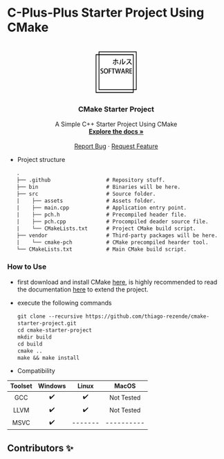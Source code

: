 # C-Plus-Plus Starter Project Using CMake

<!-- PROJECT LOGO -->
<br />
<div align="center">
  <a href="https://github.com/thiago-rezende/cmake-starter-project">
    <img src=".gitlab/logo.png" alt="Logo" width="100" height="100">
  </a>

  <h3 align="center">CMake Starter Project</h3>

  <p align="center">
    A Simple C++ Starter Project Using CMake
    <br />
    <a href="#how-to-use"><strong>Explore the docs »</strong></a>
    <br />
    <br />
    <a href="https://github.com/thiago-rezende/cmake-starter-project/issues">Report Bug</a>
    ·
    <a href="https://github.com/thiago-rezende/cmake-starter-project/issues">Request Feature</a>
  </p>
</div>

 - Project structure
 ```
    .
    ├── .github                  # Repository stuff.
    ├── bin                      # Binaries will be here.
    ├── src                      # Source folder.
    |    ├── assets              # Assets folder.
    |    ├── main.cpp            # Application entry point.
    |    ├── pch.h               # Precompiled header file.
    |    ├── pch.cpp             # Procompiled deader source file.
    |    └── CMakeLists.txt      # Project CMake build script.
    ├── vendor                   # Third-party packages will be here.
    |    └── cmake-pch           # CMake precompiled hearder tool.
    └── CMakeLists.txt           # Main CMake build script.
```
 ### How to Use
 - first download and install CMake [here][cmake-url], is highly recommended to read the documentation [here](https://cmake.org/cmake-tutorial/) to extend the project.
 - execute the following commands

     ```
     git clone --recursive https://github.com/thiago-rezende/cmake-starter-project.git
     cd cmake-starter-project
     mkdir build
     cd build
     cmake ..
     make && make install
     ```

 - Compatibility

 | Toolset  |    Windows    |     Linux     |     MacOS     |
 |:--------:|:-------------:|:-------------:|:-------------:|
 | GCC      |       ✔️      |    ✔️        |   Not Tested  |
 | LLVM     |       ✔️      |    ✔️        |   Not Tested  |
 | MSVC     |       ✔️      |    -------   |   ----------  |

[cmake-url]: https://cmake.org/

## Contributors ✨
